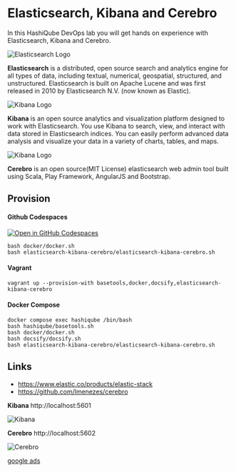 # Elasticsearch, Kibana and Cerebro

In this HashiQube DevOps lab you will get hands on experience with Elasticsearch, Kibana and Cerebro.

![Elasticsearch Logo](images/elasticsearch-logo.png?raw=true "Elasticsearch Logo")

__Elasticsearch__ is a distributed, open source search and analytics engine for all types of data, including textual, numerical, geospatial, structured, and unstructured. Elasticsearch is built on Apache Lucene and was first released in 2010 by Elasticsearch N.V. (now known as Elastic).

![Kibana Logo](images/kibana-logo.png?raw=true "Kibana Logo")

__Kibana__ is an open source analytics and visualization platform designed to work with Elasticsearch. You use Kibana to search, view, and interact with data stored in Elasticsearch indices. You can easily perform advanced data analysis and visualize your data in a variety of charts, tables, and maps.

![Kibana Logo](images/cerebro-logo.png?raw=true "Kibana Logo")

__Cerebro__ is an open source(MIT License) elasticsearch web admin tool built using Scala, Play Framework, AngularJS and Bootstrap.

## Provision

<!-- tabs:start -->
#### **Github Codespaces**
[![Open in GitHub Codespaces](https://github.com/codespaces/badge.svg)](https://codespaces.new/star3am/hashiqube?quickstart=1)
```
bash docker/docker.sh
bash elasticsearch-kibana-cerebro/elasticsearch-kibana-cerebro.sh
```

#### **Vagrant**

```
vagrant up --provision-with basetools,docker,docsify,elasticsearch-kibana-cerebro
```

#### **Docker Compose**

```
docker compose exec hashiqube /bin/bash
bash hashiqube/basetools.sh
bash docker/docker.sh
bash docsify/docsify.sh
bash elasticsearch-kibana-cerebro/elasticsearch-kibana-cerebro.sh
```
<!-- tabs:end -->

## Links 

- https://www.elastic.co/products/elastic-stack
- https://github.com/lmenezes/cerebro

__Kibana__ http://localhost:5601

![Kibana](images/kibana.png?raw=true "Kibana")

__Cerebro__ http://localhost:5602

![Cerebro](images/cerebro.png?raw=true "Cerebro")

[google ads](../googleads.html ':include :type=iframe width=100% height=300px')

